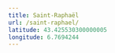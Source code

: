 ```yaml
---
title: Saint-Raphaël
url: /saint-raphael/
latitude: 43.425530300000005
longitude: 6.7694244
---
```

